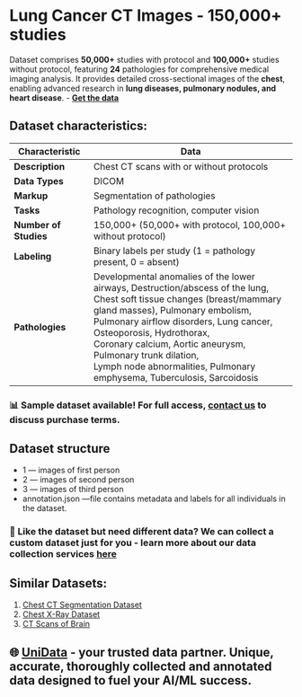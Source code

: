 # Lung Cancer CT Images - 150,000+ studies
Dataset comprises **50,000+** studies with protocol and **100,000+** studies without protocol, featuring **24** pathologies for comprehensive medical imaging analysis. It provides detailed cross-sectional images of the **chest**, enabling advanced research in **lung diseases, pulmonary nodules, and heart disease**. - **[Get the data](https://unidata.pro/datasets/ct-scan-chest/?utm_source=github-med&utm_medium=referral&utm_campaign=chest-ct-images)**

## Dataset characteristics:
| **Characteristic**       | **Data**                                                                 |
|--------------------------|--------------------------------------------------------------------------|
| **Description**          | Chest CT scans with or without protocols                                |
| **Data Types**           | DICOM                                                                   |
| **Markup**               | Segmentation of pathologies                                             |
| **Tasks**                | Pathology recognition, computer vision                                  |
| **Number of Studies**    | 150,000+ (50,000+ with protocol, 100,000+ without protocol)             |
| **Labeling**             | Binary labels per study (1 = pathology present, 0 = absent)             |
| **Pathologies**          | Developmental anomalies of the lower airways, Destruction/abscess of the lung,<br>Chest soft tissue changes (breast/mammary gland masses), Pulmonary embolism,<br>Pulmonary airflow disorders, Lung cancer, Osteoporosis, Hydrothorax,<br>Coronary calcium, Aortic aneurysm, Pulmonary trunk dilation,<br>Lymph node abnormalities, Pulmonary emphysema, Tuberculosis, Sarcoidosis |
### 📊 Sample dataset available! For full access, [contact us](https://unidata.pro/datasets/ct-scan-chest/?utm_source=github-med&utm_medium=referral&utm_campaign=chest-ct-images) to discuss purchase terms.

## Dataset structure
- 1  —  images of first person
- 2  —  images of second person
- 3  — images of third person
- annotation.json  —file contains metadata and labels for all individuals in the dataset.

### 🧩 Like the dataset but need different data? We can collect a custom dataset just for you - learn more about our data collection services [here](https://unidata.pro/datasets/ct-scan-chest/?utm_source=github-med&utm_medium=referral&utm_campaign=chest-ct-images)

## Similar Datasets:
1. [Chest CT Segmentation Dataset](https://unidata.pro/datasets/chest-ct/?utm_source=github-med&utm_medium=referral&utm_campaign=chest-ct-images)
2. [Chest X-Ray Dataset](https://unidata.pro/datasets/chest-x-ray-image-dicom/?utm_source=github-med&utm_medium=referral&utm_campaign=chest-ct-images)
3. [CT Scans of Brain](https://unidata.pro/datasets/ct-scans-of-brain/?utm_source=github-med&utm_medium=referral&utm_campaign=chest-ct-images)

## 🌐 [UniData](https://unidata.pro/datasets/ct-scan-chest/?utm_source=github-med&utm_medium=referral&utm_campaign=chest-ct-images) - your trusted data partner. Unique, accurate, thoroughly collected and annotated data designed to fuel your AI/ML success.
